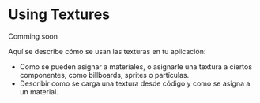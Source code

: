 # Using Textures
Comming soon

Aquí se describe cómo se usan las texturas en tu aplicación:
- Como se pueden asignar a materiales, o asignarle una textura a ciertos componentes, como billboards, sprites o partículas.
- Describir como se carga una textura desde código y como se asigna a un material.